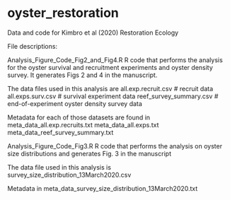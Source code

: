 # oyster_restoration
Data and code for Kimbro et al (2020) Restoration Ecology

File descriptions:

Analysis_Figure_Code_Fig2_and_Fig4.R 
R code that performs the analysis for the oyster survival and recruitment experiments and oyster density survey. It generates Figs 2 and 4 in the manuscript.

The data files used in this analysis are
all.exp.recruit.csv # recruit data
all.exps.surv.csv # survival experiment data
reef_survey_summary.csv # end-of-experiment oyster density survey data

Metadata for each of those datasets are found in
meta_data_all.exp.recruits.txt
meta_data_all.exps.txt
meta_data_reef_survey_summary.txt

Analysis_Figure_Code_Fig3.R 
R code that performs the analysis on oyster size distributions and generates Fig. 3 in the manuscript

The data file used in this analysis is
survey_size_distribution_13March2020.csv

Metadata in
meta_data_survey_size_distribution_13March2020.txt
